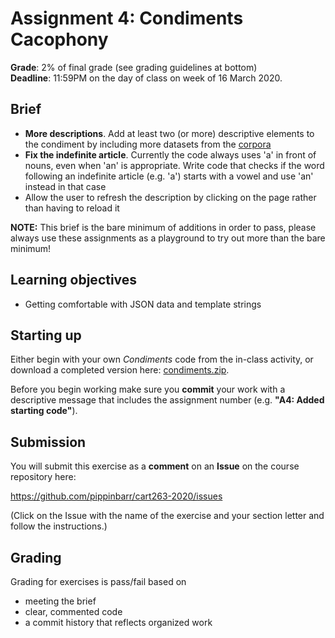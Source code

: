 # Assignment 4: Condiments Cacophony

__Grade__: 2% of final grade (see grading guidelines at bottom)  
__Deadline__: 11:59PM on the day of class on week of 16 March 2020.

## Brief

- __More descriptions__. Add at least two (or more) descriptive elements to the condiment by including more datasets from the [corpora](https://github.com/dariusk/corpora/tree/master/data)
- __Fix the indefinite article__. Currently the code always uses 'a' in front of nouns, even when 'an' is appropriate. Write code that checks if the word following an indefinite article (e.g. 'a') starts with a vowel and use 'an' instead in that case
- Allow the user to refresh the description by clicking on the page rather than having to reload it

__NOTE:__ This brief is the bare minimum of additions in order to pass, please always use these assignments as a playground to try out more than the bare minimum!

## Learning objectives

- Getting comfortable with JSON data and template strings

## Starting up

Either begin with your own _Condiments_ code from the in-class activity, or download a completed version here: [condiments.zip](https://github.com/pippinbarr/cart263-2020/raw/master/activities/json/condiments.zip).

Before you begin working make sure you __commit__ your work with a descriptive message that includes the assignment number (e.g. __"A4: Added starting code"__).

## Submission

You will submit this exercise as a __comment__ on an __Issue__ on the course repository here:

https://github.com/pippinbarr/cart263-2020/issues

(Click on the Issue with the name of the exercise and your section letter and follow the instructions.)

## Grading

Grading for exercises is pass/fail based on
- meeting the brief
- clear, commented code
- a commit history that reflects organized work
